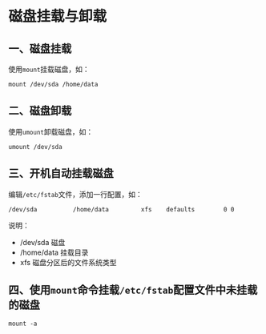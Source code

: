 # 磁盘挂载与卸载

## 一、磁盘挂载

使用`mount`挂载磁盘，如：

```shell
mount /dev/sda /home/data
```

## 二、磁盘卸载

使用`umount`卸载磁盘，如：

```shell
umount /dev/sda
```

## 三、开机自动挂载磁盘

编辑`/etc/fstab`文件，添加一行配置，如：

```shell
/dev/sda          /home/data         xfs    defaults        0 0
```

说明：

- /dev/sda 磁盘
-  /home/data 挂载目录
- xfs 磁盘分区后的文件系统类型

## 四、使用`mount`命令挂载`/etc/fstab`配置文件中未挂载的磁盘

```shell
mount -a
```

